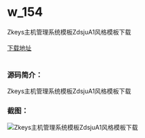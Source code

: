 # w_154
Zkeys主机管理系统模板ZdsjuA1风格模板下载
<br/></br>
[下载地址](https://www.uuid2.com/154.html "下载地址")
<br/></br>
<h3>源码简介：</h3>
<p>Zkeys主机管理系统模板ZdsjuA1风格模板下载<p>
<h3>截图：</h3>
<img src="https://www.uuid2.com/wp-content/uploads/img/202105/df8ec53990.jpg" alt="Zkeys主机管理系统模板ZdsjuA1风格模板下载">
